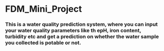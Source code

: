 # FDM_Mini_Project

### This is a water quality prediction system, where you can input your water quality parameters like th epH, iron content, turbidity etc and get a prediction on whether the water sample you collected is potable or not.
